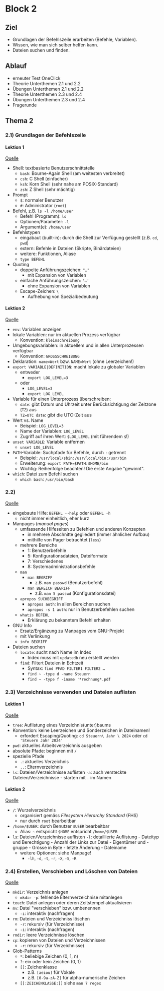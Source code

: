 # Block 2

## Ziel

- Grundlagen der Befehlszeile erarbeiten (Befehle, Variablen).
- Wissen, wie man sich selber helfen kann.
- Dateien suchen und finden.

## Ablauf

- erneuter Test OneClick
- Theorie Unterthemen 2.1 und 2.2
- Übungen Unterthemen 2.1 und 2.2
- Theorie Unterthemen 2.3 und 2.4
- Übungen Unterthemen 2.3 und 2.4
- Fragerunde

## Thema 2

### 2.1) Grundlagen der Befehlszeile

#### Lektion 1

[Quelle](https://learning.lpi.org/de/learning-materials/010-160/2/2.1/2.1_01/)

- Shell: textbasierte Benutzerschnittstelle
    - `bash`: Bourne-Again Shell (am weitesten verbreitet)
    - `csh`: C Shell (einfacher)
    - `ksh`: Korn Shell (sehr nahe am POSIX-Standard)
    - `zsh`: Z Shell (sehr mächtig)
- Prompt
    - `$`: normaler Benutzer
    - `#`: Administrator (`root`)
- Befehl, z.B. `ls -l /home/user`
    - Befehl (Programm): `ls`
    - Optionen/Parameter: `-l`
    - Argument(e): `/home/user`
- Befehlstypen
    - eingabaut (built-in): durch die Shell zur Verfügung gestellt (z.B. `cd`, `pwd`)
    - extern: Befehle in Dateien (Skripte, Binärdateien)
    - weitere: Funktionen, Aliase
    - `type BEFEHL`
- Quoting
    - doppelte Anführungszeichen: `"…"`
        - mit Expansion von Variablen
    - einfache Anführungszeichen: `'…'`
        - ohne Expansion von Variablen
    - Escape-Zeichen: `\`
        - Aufhebung von Spezialbedeutung

#### Lektion 2

[Quelle](https://learning.lpi.org/de/learning-materials/010-160/2/2.1/2.1_02/)

- `env`: Variablen anzeigen
- lokale Variablen: nur im aktuellen Prozess verfügbar
    - Konvention: `kleinschreibung`
- Umgebungsvariablen: in aktuellem und in allen Unterprozessen verfügbar
    - Konvention: `GROSSSCHREIBUNG`
- Deklaration: `name=Wert` bzw. `NAME=Wert` (ohne Leerzeichen!)
- `export VARIABLE|DEFINITION`: macht lokale zu globaler Variablen
    - entweder
        - `export LOG_LEVEL=3`
    - oder
        - `LOG_LEVEL=3`
        - `export LOG_LEVEL`
- Variable für einen Unterprozess überschreiben:
    - `date`: gibt Datum und Uhrzeit unter Berücksichtigung der Zeitzone (`TZ`) aus
    - `TZ=UTC date`: gibt die UTC-Zeit aus
- Wert vs. Name
    - Beispiel: `LOG_LEVEL=3`
    - Name der Variablen: `LOG_LEVEL`
    - Zugriff auf ihren Wert: `$LOG_LEVEL` (mit führendem `$`!)
- `unset VARIABLE`: Variable entfernen
    - `unset LOG_LEVEL`
- `PATH`-Variable: Suchpfade für Befehle, durch `:` getrennt
    - Beispiel: `/usr/local/sbin:/usr/local/bin:/usr/bin`
    - Erweiterung: `export PATH=$PATH:$HOME/bin`
    - Wichtig: Reihenfolge beachten! Die erste Angabe "gewinnt".
- `which`: Datei zum Befehl suchen
    - `which bash`: `/usr/bin/bash`

### 2.2) 

[Quelle](https://learning.lpi.org/de/learning-materials/010-160/2/2.2/2.2_01/)

- eingebaute Hilfe: `BEFEHL --help` oder `BEFEHL -h`
    - nicht immer einheitlich, eher kurz
- Manpages (_manual pages_)
    - umfassende Hilfeseiten zu Befehlen und anderen Konzepten
        - in mehrere Abschnitte gegliedert (immer ähnlicher Aufbau)
        - mithilfe von Pager betrachtet (`less`)
    - mehrere Bereiche
        - 1: Benutzerbefehle
        - 5: Konfigurationsdateien, Dateiformate
        - 7: Verschiedenes
        - 8: Systemadministrationsbefehle
    - `man`
        - `man BEGRIFF`
            - z.B. `man passwd` (Benutzerbefehl)
        - `man BEREICH BEGRIFF`
            - z.B. `man 5 passwd` (Konfigurationsdatei)
    - `apropos SUCHBEGRIFF`
        - `apropos auth`: in allen Bereichen suchen
        - `apropos -s 1 auth`: nur in Benutzerbefehlen suchen
    - `whatis BEFEHL`
        - Erklärung zu bekanntem Befehl erhalten
- GNU Info
    - Ersatz/Ergänzung zu Manpages vom GNU-Projekt
    - mit Verlinkung
    - `info BEGRIFF`
- Dateien suchen
    - `locate`: sucht nach Name im Index
        - Index muss mit `updatedb` neu erstellt werden
    - `find`: Filtert Dateien in Echtzeit
        - Syntax: `find PFAD FILTER1 FILTER2 …`
        - `find ~ -type d -name Steuern`
        - `find ~ -type f -iname '*rechnung*.pdf`

### 2.3) Verzeichnisse verwenden und Dateien auflisten

#### Lektion 1

[Quelle](https://learning.lpi.org/de/learning-materials/010-160/2/2.3/2.3_01/)

- `tree`: Auflistung eines Verzeichnis(unter)baums
- Konvention: keine Leerzeichen und Sonderzeichen in Dateinamen!
    - erfordert Escaping/Quoting: `cd Steuern\ Jahr \ 2024` oder `cd 'Steuern Jahr 2024'`
- `pwd`: aktuelles Arbeitsverzeichnis ausgeben
- absolute Pfade: beginnen mit `/`
- spezielle Pfade
    - `.`: aktuelles Verzeichnis
    - `..`: Elternverzeichnis
- `ls`: Dateien/Verzeichnisse auflisten
    `-a`: auch versteckte Dateien/Verzeichnisse
        - starten mit `.` im Namen

#### Lektion 2

[Quelle](https://learning.lpi.org/de/learning-materials/010-160/2/2.3/2.3_02/)

- `/`: Wurzelverzeichnis
    - organisiert gemäss _Filesystem Hierarchy Standard_ (FHS)
    - nur durch `root` bearbeitbar
- `/home/$USER`: durch Benutzer `$USER` bearbeitbar
    - Alias: `~` entspricht `$HOME` entspricht `/home/$USER`
- `ls`: Dateien/Verzeichnisse auflisten
    `-l`: detaillierte Auflistung
         - Dateityp und Berechtigung
         - Anzahl der Links zur Datei
         - Eigentümer und -gruppe
         - Grösse in Byte
         - letzte Änderung
         - Dateiname
    - weitere Optionen: siehe Manpage!
        - `-lh`, `-d`, `-t`, `-r`, `-X`, `-S`, `-R`

### 2.4) Erstellen, Verschieben und Löschen von Dateien

[Quelle](https://learning.lpi.org/de/learning-materials/010-160/2/2.4/2.4_01/)

- `mkdir`: Verzeichnis anlegen
    - `mkdir -p`: fehlende Elternverzeichnise mitanlegen
- `touch`: Datei anlegen oder deren Zeitstempel aktualisieren
- `mv`: Datei "verschieben" bzw. umbenennen
    - `-i`: interaktiv (nachfragen)
- `rm`: Dateien und Verzeichniss löschen
    - `-r`: rekursiv (für Verzeichnisse)
    - `-i`: interaktiv (nachfragen)
- `rmdir`: leere Verzeichnisse löschen
- `cp`: kopieren von Dateien und Verzeichnissen
    - `-r`: rekursiv (für Verzeichnisse)
- Glob-Patterns
    - `*`: beliebige Zeichen (0, 1, n)
    - `?`: ein oder kein Zeichen (0, 1)
    - `[]`: Zeichenklasse
        - z.B. `[aeiou]` für Vokale
        - z.B. `[0-9a-zA-Z]` für alpha-numerische Zeichen
    - `[[:ZEICHENKLASSE:]]` siehe `man 7 regex`

